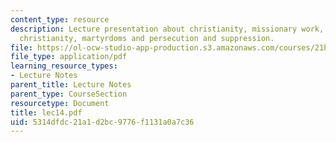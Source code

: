 ```yaml
---
content_type: resource
description: Lecture presentation about christianity, missionary work, expansion of
  christianity, martyrdoms and persecution and suppression.
file: https://ol-ocw-studio-app-production.s3.amazonaws.com/courses/21h-522-japan-in-the-age-of-the-samurai-history-and-film-fall-2006/5314dfdc21a1d2bc9776f1131a0a7c36_lec14.pdf
file_type: application/pdf
learning_resource_types:
- Lecture Notes
parent_title: Lecture Notes
parent_type: CourseSection
resourcetype: Document
title: lec14.pdf
uid: 5314dfdc-21a1-d2bc-9776-f1131a0a7c36
---
```

